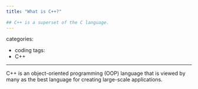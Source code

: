```yaml
---
title: "What is C++?"
 
## C++ is a superset of the C language.
---
```

categories:
 - coding
tags:
 - C++
---

C++ is an object-oriented programming (OOP) language that is viewed by many as the best language for creating large-scale applications.   
